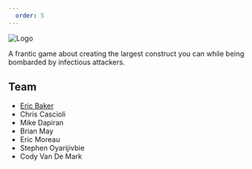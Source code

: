 ```yaml
---
  order: 5
---
```


![Logo](../../assets/img/flower_preprod.jpg)

A frantic game about creating the largest construct you can while being bombarded by infectious attackers.

## Team

-   [Eric Baker](https://eric-baker.net/)
-   Chris Cascioli
-   Mike Dapiran
-   Brian May
-   Eric Moreau
-   Stephen Oyarijivbie
-   Cody Van De Mark
